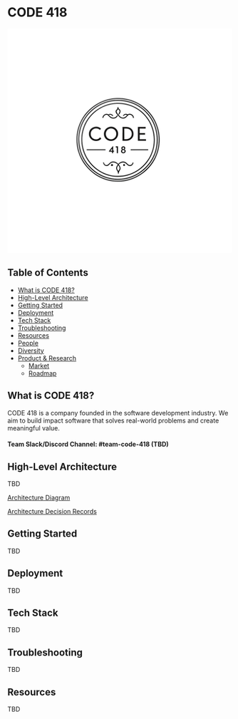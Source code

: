 # CODE 418

![CODE 418 Logo](./logo.png)

## Table of Contents

- [What is CODE 418?](#what-is-code-418)
- [High-Level Architecture](#high-level-architecture)
- [Getting Started](#getting-started)
- [Deployment](#deployment)
- [Tech Stack](#tech-stack)
- [Troubleshooting](#troubleshooting)
- [Resources](#resources)
- [People](./team/)
- [Diversity](./team/diversity.md)
- [Product & Research](./product_research/)
  - [Market](./product_research/market.md)
  - [Roadmap](./product_research/roadmap.md)

## What is CODE 418?

CODE 418 is a company founded in the software development industry. We aim to build impact software that solves real-world problems and create meaningful value.

#### Team Slack/Discord Channel: #team\-code-418 (TBD)

## High-Level Architecture

TBD

[Architecture Diagram](./architecture/diagram.md)

[Architecture Decision Records](./architecture/adrs/)

## Getting Started

TBD

## Deployment

TBD

## Tech Stack

TBD

## Troubleshooting

TBD

## Resources

TBD
